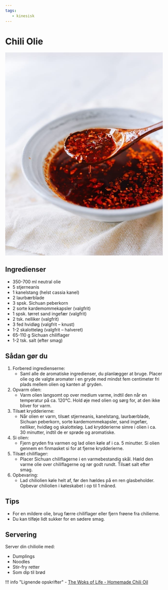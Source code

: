 ```yaml
---
tags:
   - kinesisk
---
```


# Chili Olie

![alt text](../../attachments/chili-olie.png)

## Ingredienser
- 350-700 ml neutral olie
- 5 stjerneanis
- 1 kanelstang (helst cassia kanel)
- 2 laurbærblade
- 3 spsk. Sichuan peberkorn
- 2 sorte kardemommekapsler (valgfrit)
- 1 spsk. tørret sand ingefær (valgfrit)
- 2 tsk. nelliker (valgfrit)
- 3 fed hvidløg (valgfrit – knust)
- 1-2 skalotteløg (valgfrit – halveret)
- 65-110 g Sichuan chiliflager
- 1-2 tsk. salt (efter smag)

## Sådan gør du

1. Forbered ingredienserne:
    - Saml alle de aromatiske ingredienser, du planlægger at bruge. Placer olie og de valgte aromater i en gryde med mindst fem centimeter fri plads mellem olien og kanten af gryden.
2. Opvarm olien:
    - Varm olien langsomt op over medium varme, indtil den når en temperatur på ca. 120°C. Hold øje med olien og sørg for, at den ikke bliver for varm.
3. Tilsæt krydderierne:
    - Når olien er varm, tilsæt stjerneanis, kanelstang, laurbærblade, Sichuan peberkorn, sorte kardemommekapsler, sand ingefær, nelliker, hvidløg og skalotteløg. Lad krydderierne simre i olien i ca. 30 minutter, indtil de er sprøde og aromatiske.
4. Si olien:
   - Fjern gryden fra varmen og lad olien køle af i ca. 5 minutter. Si olien gennem en finmasket si for at fjerne krydderierne.
5. Tilsæt chiliflager:
    - Placer Sichuan chiliflagerne i en varmebestandig skål. Hæld den varme olie over chiliflagerne og rør godt rundt. Tilsæt salt efter smag.
6. Opbevaring:
    - Lad chiliolien køle helt af, før den hældes på en ren glasbeholder. Opbevar chiliolien i køleskabet i op til 1 måned.

## Tips

- For en mildere olie, brug færre chiliflager eller fjern frøene fra chilierne.
- Du kan tilføje lidt sukker for en sødere smag.

## Servering

Server din chiliolie med:
- Dumplings
- Noodles
- Stir-fry retter
- Som dip til brød

!!! info "Lignende opskrifter"
    - [The Woks of Life - Homemade Chili Oil](https://thewoksoflife.com/chinese-chili-oil/)
